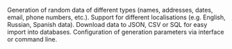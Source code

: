 Generation of random data of different types (names, addresses, dates, email, phone numbers, etc.).
Support for different localisations (e.g. English, Russian, Spanish data).
Download data to JSON, CSV or SQL for easy import into databases.
Configuration of generation parameters via interface or command line.
